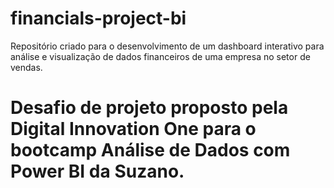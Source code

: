 # financials-project-bi
Repositório criado para o desenvolvimento de um dashboard interativo para análise e visualização de dados financeiros de uma empresa no setor de vendas.
# Desafio de projeto proposto pela Digital Innovation One para o bootcamp Análise de Dados com Power BI da Suzano.
